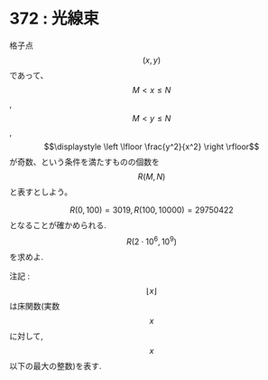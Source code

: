 # 372 : 光線束

格子点$$(x,y)$$であって、$$M<x≤N$$, $$M<y≤N$$, $$\displaystyle \left \lfloor \frac{y^2}{x^2} \right \rfloor$$が奇数、という条件を満たすものの個数を$$R(M,N)$$と表すとしよう。

$$R(0, 100) = 3019, R(100, 10000) = 29750422$$となることが確かめられる.\
$$R(2\cdot 10^6, 10^9)$$を求めよ.

注記 : $$\lfloor x \rfloor$$は床関数(実数$$x$$に対して, $$x$$以下の最大の整数)を表す.
